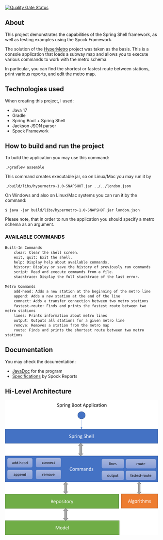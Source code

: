 [![Quality Gate Status](https://sonarcloud.io/api/project_badges/measure?project=rabestro_hypermetro&metric=alert_status)](https://sonarcloud.io/summary/new_code?id=rabestro_hypermetro)

## About

This project demonstrates the capabilities of the Spring Shell framework, as well as testing examples using the Spock
Framework.

The solution of the [HyperMetro](https://hyperskill.org/projects/120) project was taken as the basis. This is a console
application that loads a subway map and allows you to execute various commands to work with the metro schema.

In particular, you can find the shortest or fastest route between stations, print various reports, and edit the metro
map.

## Technologies used

When creating this project, I used:

- Java 17
- Gradle
- Spring Boot + Spring Shell
- Jackson JSON parser
- Spock Framework

## How to build and run the project

To build the application you may use this command:

`./gradlew assemble`

This command creates executable jar, so on Linux/Mac you may run it by

`./build/libs/hypermetro-1.0-SNAPSHOT.jar ../../london.json`

On Windows and also on Linux/Mac systems you can run it by the command:

`$ java -jar build/libs/hypermetro-1.0-SNAPSHOT.jar london.json`

Please note, that in order to run the application you should specify a metro schema as an argument.


### AVAILABLE COMMANDS

```text
Built-In Commands
    clear: Clear the shell screen.
    exit, quit: Exit the shell.
    help: Display help about available commands.
    history: Display or save the history of previously run commands
    script: Read and execute commands from a file.
    stacktrace: Display the full stacktrace of the last error.

Metro Commands
    add-head: Adds a new station at the beginning of the metro line
    append: Adds a new station at the end of the line
    connect: Adds a transfer connection between two metro stations
    fastest-route: Finds and prints the fastest route between two metro stations
    lines: Prints information about metro lines
    output: Outputs all stations for a given metro line
    remove: Removes a station from the metro map
    route: Finds and prints the shortest route between two metro stations

```
## Documentation

You may check the documentation:
- [JavaDoc](https://rabestro.github.io/hypermetro/javadoc) for the program
- [Specifications](https://rabestro.github.io/hypermetro/spock-reports) by Spock Reports

## Hi-Level Architecture

![Architecture](assets/architect-01C.png)
